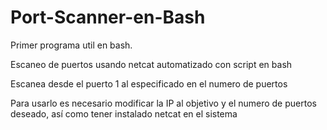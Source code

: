 # Port-Scanner-en-Bash

Primer programa util en bash. 

Escaneo de puertos usando netcat automatizado con script en bash

Escanea desde el puerto 1 al especificado en el numero de puertos

Para usarlo es necesario modificar la IP al objetivo y el numero de puertos deseado, así como tener instalado netcat en el sistema
